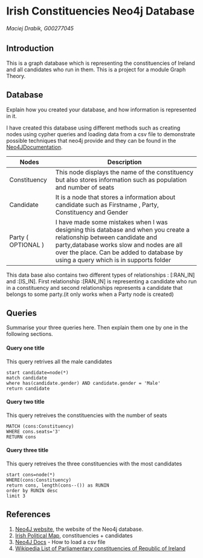 # Irish Constituencies Neo4j Database
###### Maciej Drabik, G00277045

## Introduction
This is a graph database which is representing the constituencies of Ireland and all candidates who run in them. This is a project for a module Graph Theory.  

## Database
Explain how you created your database, and how information is represented in it.

I have created this database using different methods such as creating nodes using cypher queries and loading data from a csv file  to demonstrate possible techniques that neo4j provide and they can be found in the [Neo4JDocumentation](http://neo4j.com/docs/).

| Nodes         | Description|
| ------------- |------------|
| Constituency  |This node displays the name of the constituency but also stores information such as population and number of seats|
| Candidate     | It is a node that stores a information about candidate such as Firstname , Party, Constituency and Gender |
| Party ( OPTIONAL ) | I have made some mistakes when I was designing this database and when you create a relationship between candidate and party,database works slow and nodes are all over the place. Can be added to database by using a query which is in supports folder|                 

This data base also contains two different types of relationships : [:RAN_IN] and :[IS_IN].
First relationship :[RAN_IN] is representing a candidate who run in a constituency and second relationships represents a candidate that belongs to some party.(it only works when a Party node is created)


## Queries
Summarise your three queries here.
Then explain them one by one in the following sections.

#### Query one title
This query retrives all the male candidates
```cypher
start candidate=node(*)
match candidate
where has(candidate.gender) AND candidate.gender = 'Male'
return candidate
```

#### Query two title
This query retreives the constituencies with the number of seats 
```cypher
MATCH (cons:Constituency)
WHERE cons.seats='3'
RETURN cons
```

#### Query three title
This query retreives the three constituencies with the most candidates 
```cypher
start cons=node(*)
WHERE(cons:Constituency)
return cons, length(cons--()) as RUNIN
order by RUNIN desc
limit 3
```

## References
1. [Neo4J website](http://neo4j.com/), the website of the Neo4j database.
2. [Irish Political Map](http://irishpoliticalmaps.blogspot.ie/2015/06/confirmed-candidates-for-next-general_3.html), constituencies + candidates 
3. [Neo4J Docs](http://neo4j.com/docs/stable/query-load-csv.html) - How to load a csv file
4. [Wikipedia List of Parliamentary constituencies of Republic of Ireland](https://en.wikipedia.org/wiki/Parliamentary_constituencies_in_the_Republic_of_Ireland)
